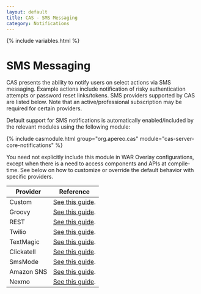 ```yaml
---
layout: default 
title: CAS - SMS Messaging 
category: Notifications
---
```


{% include variables.html %}

# SMS Messaging

CAS presents the ability to notify users on select actions via SMS messaging. Example actions include notification of risky authentication
attempts or password reset links/tokens. SMS providers supported by CAS are listed below. Note that an active/professional subscription may
be required for certain providers.

Default support for SMS notifications is automatically enabled/included by the relevant modules using the following module:

{% include casmodule.html group="org.apereo.cas" module="cas-server-core-notifications" %}

You need not explicitly include this module in WAR Overlay configurations, except when there is a need to access components and APIs at
compile-time. See below on how to customize or override the default behavior with specific providers.

| Provider          | Reference                                         
|-------------------|---------------------------------------------
| Custom     | [See this guide](SMS-Messaging-Configuration-Custom.html).
| Groovy     | [See this guide](SMS-Messaging-Configuration-Groovy.html).
| REST       | [See this guide](SMS-Messaging-Configuration-REST.html).
| Twilio     | [See this guide](SMS-Messaging-Configuration-Twilio.html).
| TextMagic  | [See this guide](SMS-Messaging-Configuration-TextMagic.html).
| Clickatell | [See this guide](SMS-Messaging-Configuration-Clickatell.html).
| SmsMode    | [See this guide](SMS-Messaging-Configuration-SmsMode.html).
| Amazon SNS | [See this guide](SMS-Messaging-Configuration-AmazonSNS.html).
| Nexmo      | [See this guide](SMS-Messaging-Configuration-Nexmo.html).
